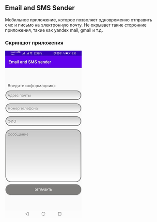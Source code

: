 ## Email and SMS Sender
Мобильное приложение, которое позволяет одновременно отправить смс и письмо на электронную почту. Не окрывает такие сторонние приложения, такие как yandex mail, gmail и т.д.
### Скриншот приложения
![alt text](/app/screenshots/email_sms_sender.jpg "Скриншот приложения")
